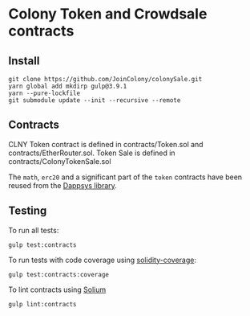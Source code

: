 # Colony Token and Crowdsale contracts
## Install

```
git clone https://github.com/JoinColony/colonySale.git
yarn global add mkdirp gulp@3.9.1
yarn --pure-lockfile
git submodule update --init --recursive --remote
```

## Contracts

CLNY Token contract is defined in contracts/Token.sol and contracts/EtherRouter.sol. 
Token Sale is defined in contracts/ColonyTokenSale.sol

The `math`, `erc20` and a significant part of the `token` contracts have been reused from the [Dappsys library](https://github.com/dapphub/dappsys).

## Testing

To run all tests:
```
gulp test:contracts
```
To run tests with code coverage using [solidity-coverage](https://github.com/sc-forks/solidity-coverage):
```
gulp test:contracts:coverage
```
To lint contracts using [Solium](https://github.com/duaraghav8/Solium)
```
gulp lint:contracts
```
